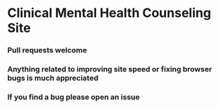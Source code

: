 # Clinical Mental Health Counseling Site

### Pull requests welcome

### Anything related to improving site speed or fixing browser bugs is much appreciated

### If you find a bug please open an issue
